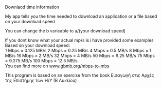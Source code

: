 Downlaod time information

My app tells you the time needed to download an application or a file based on your download speed

You can change the b varieable to a/(your download speed)  

If you dont know what your actual mp/s is i have provided some examples 
Based on your download speed:  
1 Mbps = 0.125 MB/s 
2 Mbps = 0.25 MB/s 
4 Mbps = 0.5 MB/s 
8 Mbps = 1 MB/s 
16 Mbps = 2 MB/s 
32 Mbps = 4 MB/s 
50 Mbps = 6.25 MB/s 
75 Mbps = 9.375 MB/s 
100 Mbps = 12.5 MB/s  
You can find more on www.gbmb.org/mbps-to-mbs  


This program is based on an exercise from the book Εισαγωγή στις Αρχές της Επιστήμης των Η/Υ (Β Λυκείου)
